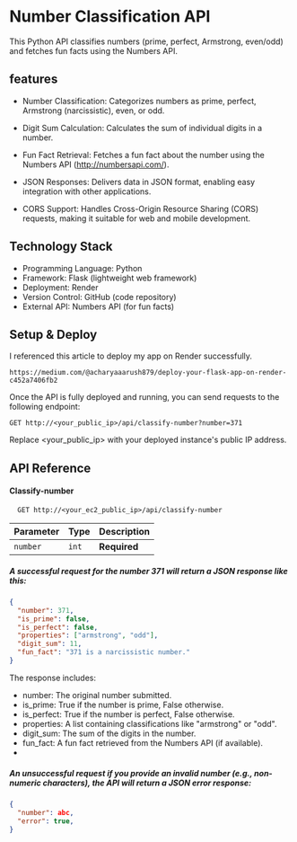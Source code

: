 # Number Classification API
This Python API classifies numbers (prime, perfect, Armstrong, even/odd) and fetches fun facts using the Numbers API.


## features
- Number Classification: Categorizes numbers as prime, perfect, Armstrong (narcissistic), even, or odd.

- Digit Sum Calculation: Calculates the sum of individual digits in a number.

- Fun Fact Retrieval: Fetches a fun fact about the number using the Numbers API (http://numbersapi.com/).

- JSON Responses: Delivers data in JSON format, enabling easy integration with other applications.

- CORS Support: Handles Cross-Origin Resource Sharing (CORS) requests, making it suitable for web and mobile development.




## Technology Stack

- Programming Language: Python
- Framework: Flask (lightweight web framework)
- Deployment: Render
- Version Control: GitHub (code repository)
- External API: Numbers API (for fun facts)

## Setup & Deploy

I referenced this article to deploy my app on Render successfully.

```http
https://medium.com/@acharyaaarush879/deploy-your-flask-app-on-render-c452a7406fb2
```

Once the API is fully deployed and running, you can send requests to the following endpoint:

```http
GET http://<your_public_ip>/api/classify-number?number=371
```
Replace <your_public_ip> with your deployed instance's public IP address.


## API Reference

#### Classify-number

```http
  GET http://<your_ec2_public_ip>/api/classify-number
```

| Parameter | Type     | Description                |
| :-------- | :------- | :------------------------- |
| `number` | `int` | **Required** |

##### A successful request for the number 371 will return a JSON response like this:
```json
{
  "number": 371,
  "is_prime": false,
  "is_perfect": false,
  "properties": ["armstrong", "odd"],
  "digit_sum": 11,
  "fun_fact": "371 is a narcissistic number."
}
```
The response includes:

- number: The original number submitted.
- is_prime: True if the number is prime, False otherwise.
- is_perfect: True if the number is perfect, False otherwise.
- properties: A list containing classifications like "armstrong" or "odd".
- digit_sum: The sum of the digits in the number.
- fun_fact: A fun fact retrieved from the Numbers API (if available).
- 
##### An unsuccessful request if you provide an invalid number (e.g., non-numeric characters), the API will return a JSON error response:

```json
{
  "number": abc,
  "error": true,
}
```
